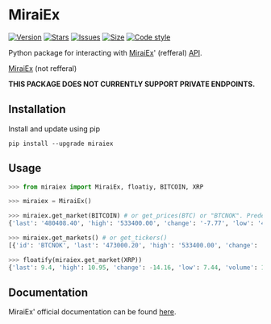 # MiraiEx

[![Version](https://img.shields.io/pypi/v/miraiex.svg)](https://pypi.org/project/miraiex)
[![Stars](https://img.shields.io/github/stars/offish/miraiex.svg)](https://github.com/offish/miraiex/stargazers)
[![Issues](https://img.shields.io/github/issues/offish/miraiex.svg)](https://github.com/offish/miraiex/issues)
[![Size](https://img.shields.io/github/repo-size/offish/miraiex.svg)](https://github.com/offish/miraiex)
[![Code style](https://img.shields.io/badge/code%20style-black-000000.svg)](https://github.com/psf/black)

Python package for interacting with [MiraiEx](https://miraiex.com/affiliate/?referral=01f67b69)' (refferal) [API](https://developers.miraiex.com/#/).

[MiraiEx](https://miraiex.com) (not refferal)

**THIS PACKAGE DOES NOT CURRENTLY SUPPORT PRIVATE ENDPOINTS.**

## Installation
Install and update using pip
```text
pip install --upgrade miraiex
```

## Usage
```python
>>> from miraiex import MiraiEx, floatiy, BITCOIN, XRP

>>> miraiex = MiraiEx()

>>> miraiex.get_market(BITCOIN) # or get_prices(BTC) or "BTCNOK". Predefined tickers can be found in markets.py
{'last': '480408.40', 'high': '533400.00', 'change': '-7.77', 'low': '460000.00', 'volume': '46.86'}

>>> miraiex.get_markets() # or get_tickers()
[{'id': 'BTCNOK', 'last': '473000.20', 'high': '533400.00', 'change': '-9.25', 'low': '460000.00', 'volume': '47.21'}, ...]

>>> floatify(miraiex.get_market(XRP))
{'last': 9.4, 'high': 10.95, 'change': -14.16, 'low': 7.44, 'volume': 1291258.8}
```

## Documentation
MiraiEx' official documentation can be found [here](https://developers.miraiex.com/#/README).
